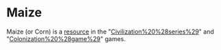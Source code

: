 # Maize

Maize (or Corn) is a [resource](resource) in the "[Civilization%20%28series%29](Civilization)" and "[Colonization%20%28game%29](Colonization)" games.